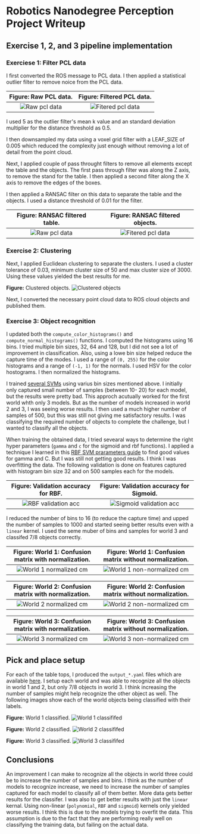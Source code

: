 # Robotics Nanodegree Perception Project Writeup

## Exercise 1, 2, and 3 pipeline implementation

### Exerciese 1: Filter PCL data

I first converted the ROS message to PCL data. I then applied a statistical outlier filter to remove noice from the PCL data.

**Figure:** Raw PCL data.               | **Figure:** Filtered PCL data.
:--------------------------------------:|:-----------------------------------:
![Raw pcl data](images/unfiltered.png)  |![Fitered pcl data](images/filtered.png)

I used 5 as the outlier filter's mean k value and an standard deviation multiplier for the distance threshold as 0.5.

I then downsampled my data using a voxel grid filter with a LEAF_SIZE of 0.005 which reduced the complexity just enough without
removing a lot of detail from the point cloud.

Next, I applied couple of pass throught filters to remove all elements except the table and the objects. The first pass through
filter was along the Z axis, to remove the stand for the table. I then applied a second filter along the X axis to remove the
edges of the boxes.

I then applied a RANSAC filter on this data to separate the table and the objects. I used a distance threshold of 0.01 for the
filter.

**Figure:** RANSAC filtered table.      | **Figure:** RANSAC filtered objects.
:--------------------------------------:|:-----------------------------------:
![Raw pcl data](images/table.png)       |![Fitered pcl data](images/objects.png)

### Exercise 2: Clustering

Next, I applied Euclidean clustering to separate the clusters. I used a cluster tolerance of 0.03, minimum cluster size of 50
and max cluster size of 3000. Using these values yielded the best results for me.

**Figure:** Clustered objects.
![Clustered objects](images/clusters.png)

Next, I converted the necessary point cloud data to ROS cloud objects and published them.

### Exercise 3: Object recognition

I updated both the `compute_color_histograms()` and `compute_normal_histograms()` functions. I computed the histograms using
16 bins. I tried multiple bin sizes, 32, 64 and 128, but I did not see a lot of improvement in classification. Also, using a
lowe bin size helped reduce the capture time of the modes. I used a range of `(0, 255)` for the color histograms and a range
of `(-1, 1)` for the normals. I used HSV for the color hostograms. I then normalized the histograms.

I trained [several SVMs](https://github.com/sbagadi/RoboND-Perception-Project/tree/master/pr2_robot/scripts/svms) using
varius bin sizes mentioned above. I initially only captured small number of samples (between 10- 20) for each model, but the
results were pretty bad. This approch acutually worked for the first world whth only 3 models. But as the number of models
increased in world 2 and 3, I was seeing worse results. I then used a much higher number of samples of 500, but this was
still not giving me satisfactory results. I was classifying the required number of objects to complete the challenge, but I
wanted to classify all the objects.

When training the obtained data, I tried sevearal ways to determine the right hyper parameters (`gamma` and `c` for
the sigmoid and rbf functions). I applied a technique I learned in this [RBF SVM prarameters guide](http://scikit-learn.org/stable/auto_examples/svm/plot_rbf_parameters.html#sphx-glr-auto-examples-svm-plot-rbf-parameters-py)
to find good values for gamma and C. But I was still not getting good results. I think I was overfitting the data. The
following validation is done on features captured with histogram bin size 32 and on 500 samples each for the models.

**Figure:** Validation accuracy for RBF.      | **Figure:** Validation accuracy for Sigmoid.
:--------------------------------------------:|:-----------------------------------:
![RBF validation acc](images/rbf.png)         |![Sigmoid validation acc](images/sigmoid.png)

I reduced the number of bins to 16 (to reduce the capture time) and upped the number of samples to 1000 and started seeing
better results even with a `linear` kernel. I used the seme muber of bins and samples for world 3 and classifed 7/8
objects correctly.

**Figure:** World 1: Confusion matrix with normalization.| **Figure:** World 1: Confusion matrix without normalization.
:-------------------------------------------------------:|:-----------------------------------:
![World 1 normalized cm](images/w1_c_n.png)              |![World 1 non-normalized cm](images/w1_c_wn.png)

**Figure:** World 2: Confusion matrix with normalization.| **Figure:** World 2: Confusion matrix without normalization.
:-------------------------------------------------------:|:-----------------------------------:
![World 2 normalized cm](images/w2_c_n.png)              |![World 2 non-normalized cm](images/w2_c_wn.png)

**Figure:** World 3: Confusion matrix with normalization.| **Figure:** World 3: Confusion matrix without normalization.
:-------------------------------------------------------:|:-----------------------------------:
![World 3 normalized cm](images/w3_c_n.png)              |![World 3 non-normalized cm](images/w3_c_wn.png)

## Pick and place setup

For each of the table tops, I produced the `output_*.yaml` files which are available
[here](https://github.com/sbagadi/RoboND-Perception-Project/tree/master/pr2_robot/scripts). I setup each world and was able
to recognize all the objects in world 1 and 2, but only 7/8 objects in world 3. I think increasing the number of samples
might help recognize the other object as well. The following images show each of the world objects being classified with
their labels.

**Figure:** World 1 classified.
![World 1 classififed](images/world1_classified.png)

**Figure:** World 2 classified.
![World 2 classififed](images/world2_classified.png)

**Figure:** World 3 classified.
![World 3 classififed](images/world3_classified.png)

## Conclusions

An improvement I can make to recognize all the objects in world three could be to increase the number of samples and bins. I
think as the number of models to recognize increase, we need to increase the number of samples captured for each model to
classify all of them better. More data gets better results for the classifer. I was also to get better results with just the
`linear` kernal. Using non-linear (`polynomial`, `RBF` and `sigmoid`) kernels only yielded worse results. I think this is
due to the models trying to overfit the data. This assumption is due to the fact that they are performing really well on
classifying the training data, but failing on the actual data.
